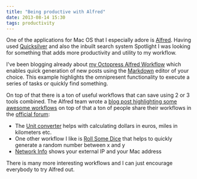```yaml
---
title: "Being productive with Alfred"
date: 2013-08-14 15:30
tags: productivity
---
```

One of the applications for Mac OS that I especially adore is [Alfred](http://www.alfredapp.com/). Having used [Quicksilver](http://qsapp.com/) and also the inbuilt search system Spotlight I was looking for something that adds more productivity and utility to my workflow.

<!-- more -->

I've been blogging already about [my Octopress Alfred Workflow](/blog/2013/05/11/octopress-alfred-workflow/) which enables quick generation of new posts using the [Markdown](http://daringfireball.net/projects/markdown/) editor of your choice. This example highlights the omnipresent functionality to execute a series of tasks or quickly find something.

On top of that there is a ton of useful workflows that can save using 2 or 3 tools combined. The Alfred team wrote a [blog post highlighting some awesome workflows](http://blog.alfredapp.com/post/2013/04/03/alfred-v2-workflows-a-few-of-our-favourites-so-far) on top of that a ton of people share their workflows in the [official forum](http://www.alfredforum.com/forum/3-share-your-workflows/):

- The [Unit converter](http://www.alfredforum.com/topic/2133-unit-converter/) helps with calculating dollars in euros, miles in kilometers etc.  
- One other workflow I like is [Roll Some Dice](http://www.alfredforum.com/topic/2859-roll-some-dice-update-101/) that helps to quickly generate a random number between x and y
- [Network Info](http://www.alfredforum.com/topic/11-my-ip/?p=2909) shows your external IP and your Mac address

There is many more interesting workflows and I can just encourage everybody to try Alfred out.
